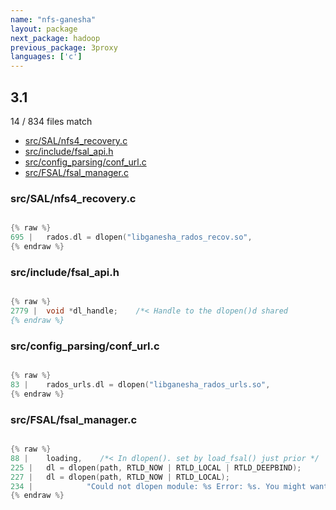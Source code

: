 ```yaml
---
name: "nfs-ganesha"
layout: package
next_package: hadoop
previous_package: 3proxy
languages: ['c']
---
```

## 3.1
14 / 834 files match

 - [src/SAL/nfs4_recovery.c](#srcsalnfs4_recoveryc)
 - [src/include/fsal_api.h](#srcincludefsal_apih)
 - [src/config_parsing/conf_url.c](#srcconfig_parsingconf_urlc)
 - [src/FSAL/fsal_manager.c](#srcfsalfsal_managerc)

### src/SAL/nfs4_recovery.c

```c

{% raw %}
695 | 	rados.dl = dlopen("libganesha_rados_recov.so",
{% endraw %}

```
### src/include/fsal_api.h

```c

{% raw %}
2779 | 	void *dl_handle;	/*< Handle to the dlopen()d shared
{% endraw %}

```
### src/config_parsing/conf_url.c

```c

{% raw %}
83 | 	rados_urls.dl = dlopen("libganesha_rados_urls.so",
{% endraw %}

```
### src/FSAL/fsal_manager.c

```c

{% raw %}
88 | 	loading,	/*< In dlopen(). set by load_fsal() just prior */
225 | 	dl = dlopen(path, RTLD_NOW | RTLD_LOCAL | RTLD_DEEPBIND);
227 | 	dl = dlopen(path, RTLD_NOW | RTLD_LOCAL);
234 | 			 "Could not dlopen module: %s Error: %s. You might want to install the nfs-ganesha-%s package",
{% endraw %}

```